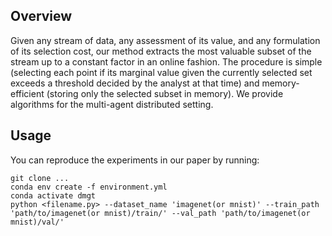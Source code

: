 
## Overview
Given any stream of data, any assessment of its value, and any formulation of its selection cost, our method extracts the most valuable subset of the stream up to a constant factor in an online fashion. The procedure is simple (selecting each point if its marginal value given the currently selected set exceeds a threshold decided by the analyst at that time) and memory-efficient (storing only the selected subset in memory). We provide algorithms for the multi-agent distributed setting. 

## Usage
You can reproduce the experiments in our paper by running:
```
git clone ...
conda env create -f environment.yml
conda activate dmgt
python <filename.py> --dataset_name 'imagenet(or mnist)' --train_path 'path/to/imagenet(or mnist)/train/' --val_path 'path/to/imagenet(or mnist)/val/'
```
